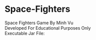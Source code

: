 # Space-Fighters
Space Fighters Game By Minh Vu <br />
Developed For Educational Purposes Only <br />
Executable Jar File:
